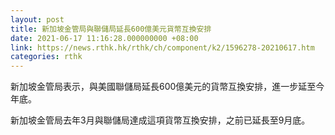 ```yaml
---
layout: post
title: 新加坡金管局與聯儲局延長600億美元貨幣互換安排
date: 2021-06-17 11:16:28.000000000 +08:00
link: https://news.rthk.hk/rthk/ch/component/k2/1596278-20210617.htm
categories: rthk
---
```


新加坡金管局表示，與美國聯儲局延長600億美元的貨幣互換安排，進一步延至今年底。

新加坡金管局去年3月與聯儲局達成這項貨幣互換安排，之前已延長至9月底。
